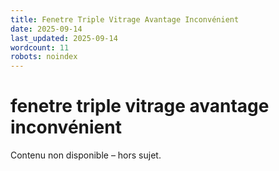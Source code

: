 ```yaml
---
title: Fenetre Triple Vitrage Avantage Inconvénient
date: 2025-09-14
last_updated: 2025-09-14
wordcount: 11
robots: noindex
---
```


# fenetre triple vitrage avantage inconvénient

Contenu non disponible – hors sujet.